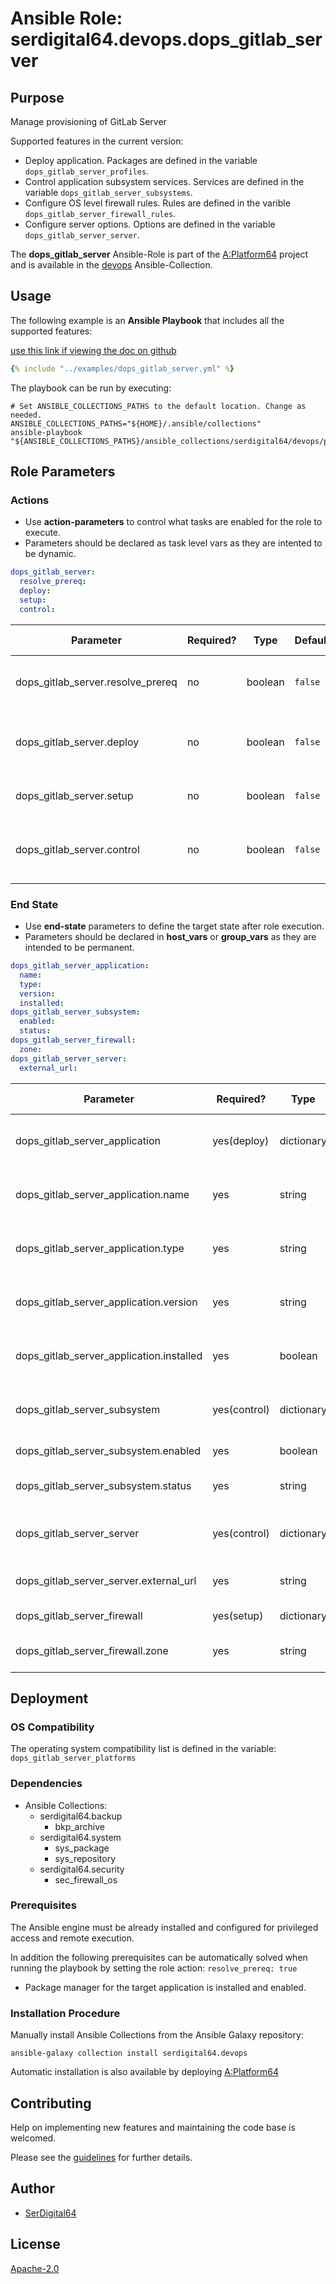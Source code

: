 # Ansible Role: serdigital64.devops.dops_gitlab_server

## Purpose

Manage provisioning of GitLab Server

Supported features in the current version:

- Deploy application. Packages are defined in the variable `dops_gitlab_server_profiles`.
- Control application subsystem services. Services are defined in the variable `dops_gitlab_server_subsystems`.
- Configure OS level firewall rules. Rules are defined in the varible `dops_gitlab_server_firewall_rules`.
- Configure server options. Options are defined in the variable `dops_gitlab_server_server`.

The **dops_gitlab_server** Ansible-Role is part of the [A:Platform64](https://github.com/aplatform64/aplatform64) project and is available in the [devops](https://aplatform64.readthedocs.io/en/latest/collections/devops) Ansible-Collection.

## Usage

The following example is an **Ansible Playbook** that includes all the supported features:

[use this link if viewing the doc on github](https://github.com/aplatform64/devops/blob/main/playbooks/dops_gitlab_server.yml)

```yaml
{% include "../examples/dops_gitlab_server.yml" %}
```

The playbook can be run by executing:

```shell
# Set ANSIBLE_COLLECTIONS_PATHS to the default location. Change as needed.
ANSIBLE_COLLECTIONS_PATHS="${HOME}/.ansible/collections"
ansible-playbook "${ANSIBLE_COLLECTIONS_PATHS}/ansible_collections/serdigital64/devops/playbooks/dops_gitlab_server.yml"
```

## Role Parameters

### Actions

- Use **action-parameters** to control what tasks are enabled for the role to execute.
- Parameters should be declared as task level vars as they are intented to be dynamic.

```yaml
dops_gitlab_server:
  resolve_prereq:
  deploy:
  setup:
  control:
```

| Parameter                         | Required? | Type    | Default | Purpose / Value                              |
| --------------------------------- | --------- | ------- | ------- | -------------------------------------------- |
| dops_gitlab_server.resolve_prereq | no        | boolean | `false` | Enable automatic resolution of prequisites   |
| dops_gitlab_server.deploy         | no        | boolean | `false` | Enable installation of application packages  |
| dops_gitlab_server.setup          | no        | boolean | `false` | Enable application configuration             |
| dops_gitlab_server.control        | no        | boolean | `false` | Enable application subsystem service control |

### End State

- Use **end-state** parameters to define the target state after role execution.
- Parameters should be declared in **host_vars** or **group_vars** as they are intended to be permanent.

```yaml
dops_gitlab_server_application:
  name:
  type:
  version:
  installed:
dops_gitlab_server_subsystem:
  enabled:
  status:
dops_gitlab_server_firewall:
  zone:
dops_gitlab_server_server:
  external_url:
```

| Parameter                                | Required?    | Type       | Default                | Purpose / Value                     |
| ---------------------------------------- | ------------ | ---------- | ---------------------- | ----------------------------------- |
| dops_gitlab_server_application           | yes(deploy)  | dictionary |                        | Set application package end state   |
| dops_gitlab_server_application.name      | yes          | string     | `"gitlab_server"`      | Select application package name     |
| dops_gitlab_server_application.type      | yes          | string     | `"distro"`             | Select application package type     |
| dops_gitlab_server_application.version   | yes          | string     | `"v14"`                | Select application package version  |
| dops_gitlab_server_application.installed | yes          | boolean    | `true`                 | Set application package end state   |
| dops_gitlab_server_subsystem             | yes(control) | dictionary |                        | Set application subsystem end state |
| dops_gitlab_server_subsystem.enabled     | yes          | boolean    | `false`                | Enable the subsystem?               |
| dops_gitlab_server_subsystem.status      | yes          | string     | `"stopped"`            | Set the service state               |
| dops_gitlab_server_server                | yes(control) | dictionary |                        | Set subsystem server options        |
| dops_gitlab_server_server.external_url   | yes          | string     | `"gitlab.localdomain"` | Server URL. Format: FQDN            |
| dops_gitlab_server_firewall              | yes(setup)   | dictionary |                        | OS Firewall options                 |
| dops_gitlab_server_firewall.zone         | yes          | string     | `"public"`             | Name of the target zone             |

## Deployment

### OS Compatibility

The operating system compatibility list is defined in the variable: `dops_gitlab_server_platforms`

### Dependencies

- Ansible Collections:
  - serdigital64.backup
    - bkp_archive
  - serdigital64.system
    - sys_package
    - sys_repository
  - serdigital64.security
    - sec_firewall_os

### Prerequisites

The Ansible engine must be already installed and configured for privileged access and remote execution.

In addition the following prerequisites can be automatically solved when running the playbook by setting the role action: `resolve_prereq: true`

- Package manager for the target application is installed and enabled.

### Installation Procedure

Manually install Ansible Collections from the Ansible Galaxy repository:

```shell
ansible-galaxy collection install serdigital64.devops
```

Automatic installation is also available by deploying [A:Platform64](https://aplatform64.readthedocs.io/en/latest/#deployment)

## Contributing

Help on implementing new features and maintaining the code base is welcomed.

Please see the [guidelines](https://aplatform64.readthedocs.io/en/latest/CONTRIBUTING.md) for further details.

## Author

- [SerDigital64](https://serdigital64.github.io/)

## License

[Apache-2.0](https://www.apache.org/licenses/LICENSE-2.0.txt)
